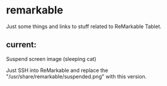# remarkable

Just some things and links to stuff related to ReMarkable Tablet.

## current:

Suspend screen image (sleeping cat)

Just SSH into ReMarkable and replace the "/usr/share/remarkable/suspended.png" with this version.
